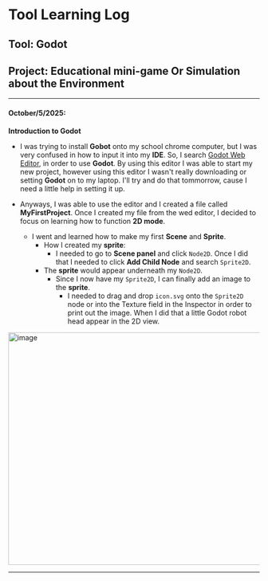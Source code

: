# Tool Learning Log

## Tool: **Godot**

## Project: Educational mini-game Or Simulation about the Environment

---

#### October/5/2025:
**Introduction to Godot**

* I was trying to install **Gobot** onto my school chrome computer, but I was very confused in how to input it into my **IDE**. So, I search [Godot Web Editor](https://editor.godotengine.org/releases/latest/), in order to use **Godot**. By using this editor I was able to start my new project, however using this editor I wasn't really downloading or setting **Godot** on to my laptop. I'll try and do that tommorrow, cause I need a little help in setting it up.
  
* Anyways, I was able to use the editor and I created a file called **MyFirstProject**. Once I created my file from the wed editor, I decided to focus on learning how to function **2D mode**.
    * I went and learned how to make my first **Scene** and **Sprite**.
      * How I created my **sprite**:
        * I needed to go to **Scene panel** and click `Node2D`. Once I did that I needed to click **Add Child Node** and search `Sprite2D`.
      * The **sprite** would appear underneath my `Node2D`.
        * Since I now have my `Sprite2D`, I can finally add an image to the **sprite**.
          * I needed to drag and drop `icon.svg` onto the `Sprite2D` node or into the Texture field in the Inspector in order to print out the image. When I did that a little Godot robot head appear in the 2D view.
         
<img width="1360" height="467" alt="image" src="https://github.com/user-attachments/assets/59b1a519-77de-41db-9cc7-62e7fe10ca6c" />
  
---

<!-- 
* Links you used today (websites, videos, etc)
* Things you tried, progress you made, etc
* Challenges, a-ha moments, etc
* Questions you still have
* What you're going to try next
-->
